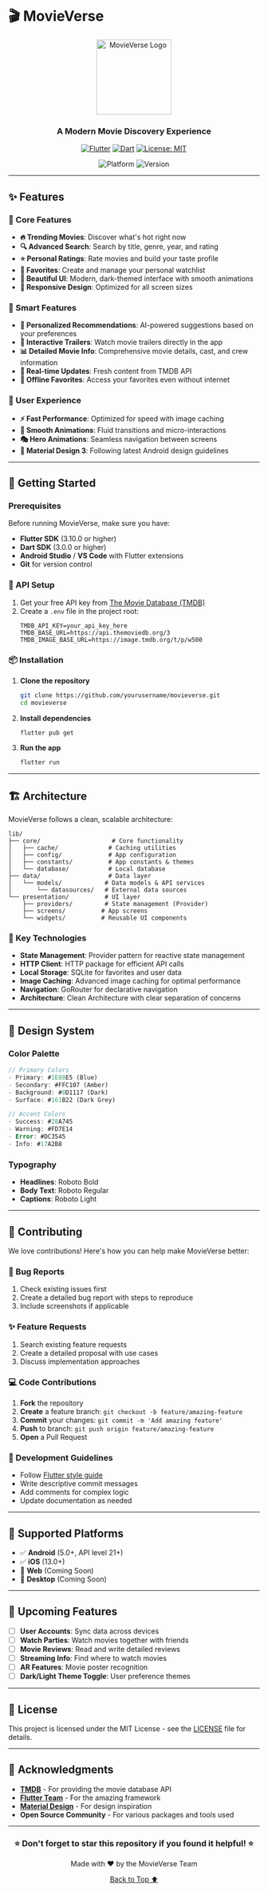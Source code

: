 # 🎬 MovieVerse

<div align="center">
  <img src="assets/ic_launcher_foreground.png" alt="MovieVerse Logo" width="150" height="150">
  
  <h3>A Modern Movie Discovery Experience</h3>
  
  [![Flutter](https://img.shields.io/badge/Flutter-%2302569B.svg?style=for-the-badge&logo=Flutter&logoColor=white)](https://flutter.dev)
  [![Dart](https://img.shields.io/badge/dart-%230175C2.svg?style=for-the-badge&logo=dart&logoColor=white)](https://dart.dev)
  [![License: MIT](https://img.shields.io/badge/License-MIT-yellow.svg?style=for-the-badge)](https://opensource.org/licenses/MIT)
  
  ![Platform](https://img.shields.io/badge/platform-Android%20%7C%20iOS-lightgrey?style=for-the-badge)
  ![Version](https://img.shields.io/badge/version-2.0.0-blue?style=for-the-badge)
</div>

---

## ✨ Features

### 🎯 Core Features
- **🔥 Trending Movies**: Discover what's hot right now
- **🔍 Advanced Search**: Search by title, genre, year, and rating
- **⭐ Personal Ratings**: Rate movies and build your taste profile
- **💖 Favorites**: Create and manage your personal watchlist
- **🎨 Beautiful UI**: Modern, dark-themed interface with smooth animations
- **📱 Responsive Design**: Optimized for all screen sizes

### 🤖 Smart Features
- **🎯 Personalized Recommendations**: AI-powered suggestions based on your preferences
- **🎪 Interactive Trailers**: Watch movie trailers directly in the app
- **📊 Detailed Movie Info**: Comprehensive movie details, cast, and crew information
- **🔄 Real-time Updates**: Fresh content from TMDB API
- **💾 Offline Favorites**: Access your favorites even without internet

### 🎪 User Experience
- **⚡ Fast Performance**: Optimized for speed with image caching
- **🌟 Smooth Animations**: Fluid transitions and micro-interactions
- **🎭 Hero Animations**: Seamless navigation between screens
- **📱 Material Design 3**: Following latest Android design guidelines

---

## 🚀 Getting Started

### Prerequisites

Before running MovieVerse, make sure you have:

- **Flutter SDK** (3.10.0 or higher)
- **Dart SDK** (3.0.0 or higher)
- **Android Studio** / **VS Code** with Flutter extensions
- **Git** for version control

### 🔑 API Setup

1. Get your free API key from [The Movie Database (TMDB)](https://www.themoviedb.org/documentation/api)
2. Create a `.env` file in the project root:
   ```env
   TMDB_API_KEY=your_api_key_here
   TMDB_BASE_URL=https://api.themoviedb.org/3
   TMDB_IMAGE_BASE_URL=https://image.tmdb.org/t/p/w500
   ```

### 📦 Installation

1. **Clone the repository**
   ```bash
   git clone https://github.com/yourusername/movieverse.git
   cd movieverse
   ```

2. **Install dependencies**
   ```bash
   flutter pub get
   ```

3. **Run the app**
   ```bash
   flutter run
   ```

---

## 🏗️ Architecture

MovieVerse follows a clean, scalable architecture:

```
lib/
├── core/                    # Core functionality
│   ├── cache/              # Caching utilities
│   ├── config/             # App configuration
│   ├── constants/          # App constants & themes
│   └── database/           # Local database
├── data/                   # Data layer
│   └── models/            # Data models & API services
│       └── datasources/   # External data sources
└── presentation/          # UI layer
    ├── providers/         # State management (Provider)
    ├── screens/          # App screens
    └── widgets/          # Reusable UI components
```

### 🔧 Key Technologies

- **State Management**: Provider pattern for reactive state management
- **HTTP Client**: HTTP package for efficient API calls
- **Local Storage**: SQLite for favorites and user data
- **Image Caching**: Advanced image caching for optimal performance
- **Navigation**: GoRouter for declarative navigation
- **Architecture**: Clean Architecture with clear separation of concerns

---

## 🎨 Design System

### Color Palette
```dart
// Primary Colors
- Primary: #1E88E5 (Blue)
- Secondary: #FFC107 (Amber)
- Background: #0D1117 (Dark)
- Surface: #161B22 (Dark Grey)

// Accent Colors
- Success: #28A745
- Warning: #FD7E14
- Error: #DC3545
- Info: #17A2B8
```

### Typography
- **Headlines**: Roboto Bold
- **Body Text**: Roboto Regular
- **Captions**: Roboto Light

---

## 🤝 Contributing

We love contributions! Here's how you can help make MovieVerse better:

### 🐛 Bug Reports
1. Check existing issues first
2. Create a detailed bug report with steps to reproduce
3. Include screenshots if applicable

### ✨ Feature Requests
1. Search existing feature requests
2. Create a detailed proposal with use cases
3. Discuss implementation approaches

### 💻 Code Contributions
1. **Fork** the repository
2. **Create** a feature branch: `git checkout -b feature/amazing-feature`
3. **Commit** your changes: `git commit -m 'Add amazing feature'`
4. **Push** to branch: `git push origin feature/amazing-feature`
5. **Open** a Pull Request

### 📝 Development Guidelines
- Follow [Flutter style guide](https://github.com/flutter/flutter/wiki/Style-guide-for-Flutter-repo)
- Write descriptive commit messages
- Add comments for complex logic
- Update documentation as needed

---

## 📱 Supported Platforms

- ✅ **Android** (5.0+, API level 21+)
- ✅ **iOS** (13.0+)
- 🔄 **Web** (Coming Soon)
- 🔄 **Desktop** (Coming Soon)

---

## 🚀 Upcoming Features

- [ ] **User Accounts**: Sync data across devices
- [ ] **Watch Parties**: Watch movies together with friends
- [ ] **Movie Reviews**: Read and write detailed reviews
- [ ] **Streaming Info**: Find where to watch movies
- [ ] **AR Features**: Movie poster recognition
- [ ] **Dark/Light Theme Toggle**: User preference themes

---

## 📄 License

This project is licensed under the MIT License - see the [LICENSE](LICENSE) file for details.

---

## 🙏 Acknowledgments

- **[TMDB](https://www.themoviedb.org/)** - For providing the movie database API
- **[Flutter Team](https://flutter.dev/community)** - For the amazing framework
- **[Material Design](https://material.io/)** - For design inspiration
- **Open Source Community** - For various packages and tools used

---

<div align="center">
  <h3>⭐ Don't forget to star this repository if you found it helpful! ⭐</h3>
  
  <p>Made with ❤️ by the MovieVerse Team</p>
  
  <p>
    <a href="#-movieverse">Back to Top ⬆️</a>
  </p>
</div>

